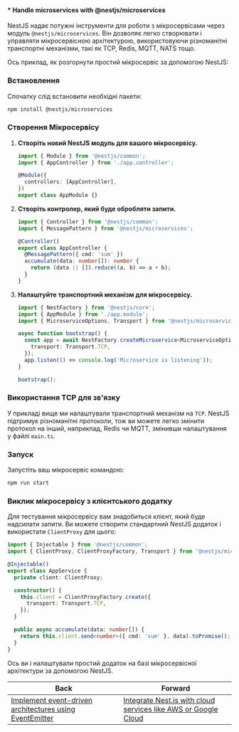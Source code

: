 #### * Handle microservices with @nestjs/microservices

NestJS надає потужні інструменти для роботи з мікросервісами через модуль `@nestjs/microservices`. Він дозволяє легко створювати і управляти мікросервісною архітектурою, використовуючи різноманітні транспортні механізми, такі як TCP, Redis, MQTT, NATS тощо.

Ось приклад, як розгорнути простий мікросервіс за допомогою NestJS:

### Встановлення

Спочатку слід встановити необхідні пакети:

```bash
npm install @nestjs/microservices
```

### Створення Мікросервісу

1. **Створіть новий NestJS модуль для вашого мікросервісу.**

   ```typescript
   import { Module } from '@nestjs/common';
   import { AppController } from './app.controller';

   @Module({
     controllers: [AppController],
   })
   export class AppModule {}
   ```

2. **Створіть контролер, який буде обробляти запити.**

   ```typescript
   import { Controller } from '@nestjs/common';
   import { MessagePattern } from '@nestjs/microservices';

   @Controller()
   export class AppController {
     @MessagePattern({ cmd: 'sum' })
     accumulate(data: number[]): number {
       return (data || []).reduce((a, b) => a + b);
     }
   }
   ```

3. **Налаштуйте транспортний механізм для мікросервісу.**

   ```typescript
   import { NestFactory } from '@nestjs/core';
   import { AppModule } from './app.module';
   import { MicroserviceOptions, Transport } from '@nestjs/microservices';

   async function bootstrap() {
     const app = await NestFactory.createMicroservice<MicroserviceOptions>(AppModule, {
       transport: Transport.TCP,
     });
     app.listen(() => console.log('Microservice is listening'));
   }

   bootstrap();
   ```

### Використання TCP для зв'язку

У прикладі вище ми налаштували транспортний механізм на `TCP`. NestJS підтримує різноманітні протоколи, тож ви можете легко змінити протокол на інший, наприклад, Redis чи MQTT, змінивши налаштування у файлі `main.ts`.

### Запуск 

Запустіть ваш мікросервіс командою:

```bash
npm run start
```

### Виклик мікросервісу з клієнтського додатку

Для тестування мікросервісу вам знадобиться клієнт, який буде надсилати запити. Ви можете створити стандартний NestJS додаток і використати `ClientProxy` для цього:

```typescript
import { Injectable } from '@nestjs/common';
import { ClientProxy, ClientProxyFactory, Transport } from '@nestjs/microservices';

@Injectable()
export class AppService {
  private client: ClientProxy;

  constructor() {
    this.client = ClientProxyFactory.create({
      transport: Transport.TCP,
    });
  }

  public async accumulate(data: number[]) {
    return this.client.send<number>({ cmd: 'sum' }, data).toPromise();
  }
}
```

Ось ви і налаштували простий додаток на базі мікросервісної архітектури за допомогою NestJS.

| Back | Forward |
|---|---|
| [Implement event-driven architectures using EventEmitter](/ua/senior/nestjs/implement-eventdriven-architectures-using-eventemitter.md)  | [Integrate Nest.js with cloud services like AWS or Google Cloud](/ua/senior/nestjs/integrate-nestjs-with-cloud-services.md) |